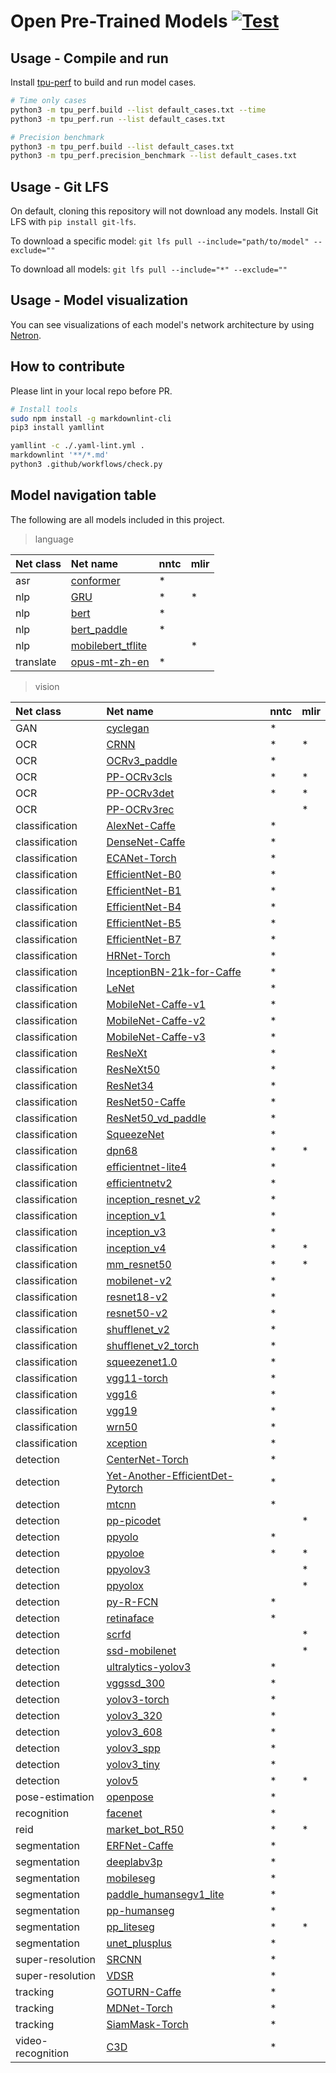# Open Pre-Trained Models [![Test](https://github.com/sophgo/model-zoo/actions/workflows/ci.yml/badge.svg?event=schedule)](https://github.com/sophgo/model-zoo/actions/workflows/ci.yml)

## Usage - Compile and run

Install [tpu-perf](https://github.com/sophgo/tpu-perf) to build and run model cases.

```bash
# Time only cases
python3 -m tpu_perf.build --list default_cases.txt --time
python3 -m tpu_perf.run --list default_cases.txt

# Precision benchmark
python3 -m tpu_perf.build --list default_cases.txt
python3 -m tpu_perf.precision_benchmark --list default_cases.txt
```

## Usage - Git LFS

On default, cloning this repository will not download any models. Install
Git LFS with `pip install git-lfs`.

To download a specific model:
`git lfs pull --include="path/to/model" --exclude=""`

To download all models:
`git lfs pull --include="*" --exclude=""`

## Usage - Model visualization

You can see visualizations of each model's network architecture by using [Netron](https://github.com/lutzroeder/Netron).

## How to contribute

Please lint in your local repo before PR.

```bash
# Install tools
sudo npm install -g markdownlint-cli
pip3 install yamllint

yamllint -c ./.yaml-lint.yml .
markdownlint '**/*.md'
python3 .github/workflows/check.py
```

## Model navigation table

 The following are all models included in this project.

>language

|Net class|Net name                                           |nntc|mlir|
|:--------|:--------------------------------------------------|:---|:---|
|asr      |[conformer](language/asr/conformer)                | \* |    |
|nlp      |[GRU](language/nlp/GRU)                            | \* | \* |
|nlp      |[bert](language/nlp/bert)                          | \* |    |
|nlp      |[bert_paddle](language/nlp/bert_paddle)            | \* |    |
|nlp      |[mobilebert_tflite](language/nlp/mobilebert_tflite)|    | \* |
|translate|[opus-mt-zh-en](language/translate/opus-mt-zh-en)  | \* |    |

>vision

|Net class        |Net name                                                                             |nntc|mlir|
|:----------------|:------------------------------------------------------------------------------------|:---|:---|
|GAN              |[cyclegan](vision/GAN/cyclegan)                                                      | \* |    |
|OCR              |[CRNN](vision/OCR/CRNN)                                                              | \* | \* |
|OCR              |[OCRv3_paddle](vision/OCR/OCRv3_paddle)                                              | \* |    |
|OCR              |[PP-OCRv3cls](vision/OCR/PP-OCRv3cls)                                                | \* | \* |
|OCR              |[PP-OCRv3det](vision/OCR/PP-OCRv3det)                                                | \* | \* |
|OCR              |[PP-OCRv3rec](vision/OCR/PP-OCRv3rec)                                                |    | \* |
|classification   |[AlexNet-Caffe](vision/classification/AlexNet-Caffe)                                 | \* |    |
|classification   |[DenseNet-Caffe](vision/classification/DenseNet-Caffe)                               | \* |    |
|classification   |[ECANet-Torch](vision/classification/ECANet-Torch)                                   | \* |    |
|classification   |[EfficientNet-B0](vision/classification/EfficientNet-B0)                             | \* |    |
|classification   |[EfficientNet-B1](vision/classification/EfficientNet-B1)                             | \* |    |
|classification   |[EfficientNet-B4](vision/classification/EfficientNet-B4)                             | \* |    |
|classification   |[EfficientNet-B5](vision/classification/EfficientNet-B5)                             | \* |    |
|classification   |[EfficientNet-B7](vision/classification/EfficientNet-B7)                             | \* |    |
|classification   |[HRNet-Torch](vision/classification/HRNet-Torch)                                     | \* |    |
|classification   |[InceptionBN-21k-for-Caffe](vision/classification/InceptionBN-21k-for-Caffe)         | \* |    |
|classification   |[LeNet](vision/classification/LeNet)                                                 | \* |    |
|classification   |[MobileNet-Caffe-v1](vision/classification/MobileNet-Caffe-v1)                       | \* |    |
|classification   |[MobileNet-Caffe-v2](vision/classification/MobileNet-Caffe-v2)                       | \* |    |
|classification   |[MobileNet-Caffe-v3](vision/classification/MobileNet-Caffe-v3)                       | \* |    |
|classification   |[ResNeXt](vision/classification/ResNeXt)                                             | \* |    |
|classification   |[ResNeXt50](vision/classification/ResNeXt50)                                         | \* |    |
|classification   |[ResNet34](vision/classification/ResNet34)                                           | \* |    |
|classification   |[ResNet50-Caffe](vision/classification/ResNet50-Caffe)                               | \* |    |
|classification   |[ResNet50_vd_paddle](vision/classification/ResNet50_vd_paddle)                       | \* |    |
|classification   |[SqueezeNet](vision/classification/SqueezeNet)                                       | \* |    |
|classification   |[dpn68](vision/classification/dpn68)                                                 | \* | \* |
|classification   |[efficientnet-lite4](vision/classification/efficientnet-lite4)                       | \* |    |
|classification   |[efficientnetv2](vision/classification/efficientnetv2)                               | \* |    |
|classification   |[inception_resnet_v2](vision/classification/inception_resnet_v2)                     | \* |    |
|classification   |[inception_v1](vision/classification/inception_v1)                                   | \* |    |
|classification   |[inception_v3](vision/classification/inception_v3)                                   | \* |    |
|classification   |[inception_v4](vision/classification/inception_v4)                                   | \* | \* |
|classification   |[mm_resnet50](vision/classification/mm_resnet50)                                     | \* | \* |
|classification   |[mobilenet-v2](vision/classification/mobilenet-v2)                                   | \* |    |
|classification   |[resnet18-v2](vision/classification/resnet18-v2)                                     | \* |    |
|classification   |[resnet50-v2](vision/classification/resnet50-v2)                                     | \* |    |
|classification   |[shufflenet_v2](vision/classification/shufflenet_v2)                                 | \* |    |
|classification   |[shufflenet_v2_torch](vision/classification/shufflenet_v2_torch)                     | \* |    |
|classification   |[squeezenet1.0](vision/classification/squeezenet1.0)                                 | \* |    |
|classification   |[vgg11-torch](vision/classification/vgg11-torch)                                     | \* |    |
|classification   |[vgg16](vision/classification/vgg16)                                                 | \* |    |
|classification   |[vgg19](vision/classification/vgg19)                                                 | \* |    |
|classification   |[wrn50](vision/classification/wrn50)                                                 | \* |    |
|classification   |[xception](vision/classification/xception)                                           | \* |    |
|detection        |[CenterNet-Torch](vision/detection/CenterNet-Torch)                                  | \* |    |
|detection        |[Yet-Another-EfficientDet-Pytorch](vision/detection/Yet-Another-EfficientDet-Pytorch)| \* |    |
|detection        |[mtcnn](vision/detection/mtcnn)                                                      | \* |    |
|detection        |[pp-picodet](vision/detection/pp-picodet)                                            |    | \* |
|detection        |[ppyolo](vision/detection/ppyolo)                                                    | \* |    |
|detection        |[ppyoloe](vision/detection/ppyoloe)                                                  | \* | \* |
|detection        |[ppyolov3](vision/detection/ppyolov3)                                                |    | \* |
|detection        |[ppyolox](vision/detection/ppyolox)                                                  |    | \* |
|detection        |[py-R-FCN](vision/detection/py-R-FCN)                                                | \* |    |
|detection        |[retinaface](vision/detection/retinaface)                                            | \* |    |
|detection        |[scrfd](vision/detection/scrfd)                                                      |    | \* |
|detection        |[ssd-mobilenet](vision/detection/ssd-mobilenet)                                      |    | \* |
|detection        |[ultralytics-yolov3](vision/detection/ultralytics-yolov3)                            | \* |    |
|detection        |[vggssd_300](vision/detection/vggssd_300)                                            | \* |    |
|detection        |[yolov3-torch](vision/detection/yolov3-torch)                                        | \* |    |
|detection        |[yolov3_320](vision/detection/yolov3_320)                                            | \* |    |
|detection        |[yolov3_608](vision/detection/yolov3_608)                                            | \* |    |
|detection        |[yolov3_spp](vision/detection/yolov3_spp)                                            | \* |    |
|detection        |[yolov3_tiny](vision/detection/yolov3_tiny)                                          | \* |    |
|detection        |[yolov5](vision/detection/yolov5)                                                    | \* | \* |
|pose-estimation  |[openpose](vision/pose-estimation/openpose)                                          | \* |    |
|recognition      |[facenet](vision/recognition/facenet)                                                | \* |    |
|reid             |[market_bot_R50](vision/reid/market_bot_R50)                                         | \* | \* |
|segmentation     |[ERFNet-Caffe](vision/segmentation/ERFNet-Caffe)                                     | \* |    |
|segmentation     |[deeplabv3p](vision/segmentation/deeplabv3p)                                         | \* |    |
|segmentation     |[mobileseg](vision/segmentation/mobileseg)                                           | \* |    |
|segmentation     |[paddle_humansegv1_lite](vision/segmentation/paddle_humansegv1_lite)                 | \* |    |
|segmentation     |[pp-humanseg](vision/segmentation/pp-humanseg)                                       | \* |    |
|segmentation     |[pp_liteseg](vision/segmentation/pp_liteseg)                                         | \* | \* |
|segmentation     |[unet_plusplus](vision/segmentation/unet_plusplus)                                   | \* |    |
|super-resolution |[SRCNN](vision/super-resolution/SRCNN)                                               | \* |    |
|super-resolution |[VDSR](vision/super-resolution/VDSR)                                                 | \* |    |
|tracking         |[GOTURN-Caffe](vision/tracking/GOTURN-Caffe)                                         | \* |    |
|tracking         |[MDNet-Torch](vision/tracking/MDNet-Torch)                                           | \* |    |
|tracking         |[SiamMask-Torch](vision/tracking/SiamMask-Torch)                                     | \* |    |
|video-recognition|[C3D](vision/video-recognition/C3D)                                                  | \* |    |



